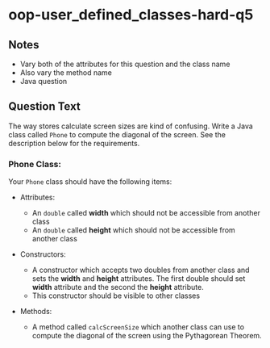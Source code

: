 # oop-user_defined_classes-hard-q5

## Notes

- Vary both of the attributes for this question and the class name
- Also vary the method name
- Java question

## Question Text

The way stores calculate screen sizes are kind of confusing. Write a Java class called `Phone` to compute the 
diagonal of the screen. See the description below for the requirements.

### Phone Class:

Your `Phone` class should have the following items:

- Attributes:
    - An `double` called **width** which should not be accessible from another class
    - An `double` called **height** which should not be accessible from another class

- Constructors:
    - A constructor which accepts two doubles from another class and sets the **width** and **height** attributes. The 
      first double should set **width** attribute and the second the **height** attribute.
    - This constructor should be visible to other classes

- Methods:
    - A method called `calcScreenSize` which another class can use to compute the diagonal of the screen using the 
      Pythagorean Theorem.
